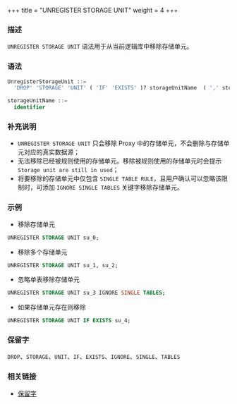 +++
title = "UNREGISTER STORAGE UNIT"
weight = 4
+++

### 描述

`UNREGISTER STORAGE UNIT` 语法用于从当前逻辑库中移除存储单元。

### 语法

```sql
UnregisterStorageUnit ::=
  'DROP' 'STORAGE' 'UNIT' ( 'IF' 'EXISTS' )? storageUnitName  ( ',' storageUnitName )* ( 'IGNORE' 'SINGLE' 'TABLES' )?

storageUnitName ::=
  identifier
```

### 补充说明

- `UNREGISTER STORAGE UNIT` 只会移除 Proxy 中的存储单元，不会删除与存储单元对应的真实数据源；
- 无法移除已经被规则使用的存储单元。移除被规则使用的存储单元时会提示 `Storage unit are still in used`；
- 将要移除的存储单元中仅包含 `SINGLE TABLE RULE`，且用户确认可以忽略该限制时，可添加 `IGNORE SINGLE TABLES` 关键字移除存储单元。

### 示例

- 移除存储单元

```sql
UNREGISTER STORAGE UNIT su_0;
```

- 移除多个存储单元

```sql
UNREGISTER STORAGE UNIT su_1, su_2;
```

- 忽略单表移除存储单元

```sql
UNREGISTER STORAGE UNIT su_3 IGNORE SINGLE TABLES;
```

- 如果存储单元存在则移除

```sql
UNREGISTER STORAGE UNIT IF EXISTS su_4;
```

### 保留字

`DROP`、`STORAGE`、`UNIT`、`IF`、`EXISTS`、`IGNORE`、`SINGLE`、`TABLES`

### 相关链接

- [保留字](/cn/reference/distsql/syntax/reserved-word/)